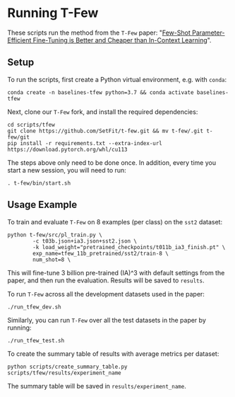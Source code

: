 # Running T-Few

These scripts run the method from the `T-Few` paper: "[Few-Shot Parameter-Efficient Fine-Tuning is Better and Cheaper than In-Context Learning](https://arxiv.org/abs/2205.05638)".

## Setup

To run the scripts, first create a Python virtual environment, e.g. with `conda`:

```
conda create -n baselines-tfew python=3.7 && conda activate baselines-tfew
```

Next, clone our `T-Few` fork, and install the required dependencies:

```
cd scripts/tfew
git clone https://github.com/SetFit/t-few.git && mv t-few/.git t-few/git
pip install -r requirements.txt --extra-index-url https://download.pytorch.org/whl/cu113
```
The steps above only need to be done once. In addition, every time you start a new session, you will need to run:
```
. t-few/bin/start.sh
```

## Usage Example

To train and evaluate `T-Few` on 8 examples (per class) on the `sst2` dataset:

```
python t-few/src/pl_train.py \
        -c t03b.json+ia3.json+sst2.json \
        -k load_weight="pretrained_checkpoints/t011b_ia3_finish.pt" \
        exp_name=tfew_11b_pretrained/sst2/train-8 \
        num_shot=8 \
```

This will fine-tune 3 billion pre-trained (IA)^3 with default settings from the paper, and then run the evaluation.
Results will be saved to `results`. 

To run `T-Few` across all the development datasets used in the paper:

```
./run_tfew_dev.sh
```

Similarly, you can run `T-Few` over all the test datasets in the paper by running:

```
./run_tfew_test.sh
```

To create the summary table of results with average metrics per dataset:
```
python scripts/create_summary_table.py scripts/tfew/results/experiment_name
```

The summary table will be saved in `results/experiment_name`.
